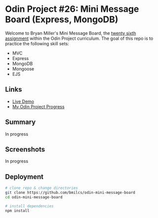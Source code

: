 # Odin Project #26: Mini Message Board (Express, MongoDB)

Welcome to Bryan Miller's Mini Message Board, the [twenty sixth assignment](https://www.theodinproject.com/lessons/nodejs-mini-message-board) within the Odin Project curriculum. The goal of this repo is to practice the following skill sets:

- MVC
- Express
- MongoDB
- Mongoose
- EJS

## Links

- [Live Demo](https://messageboard.bmilcs.com)
- [My Odin Project Progress](https://github.com/bmilcs/odin-project)

## Summary

In progress

## Screenshots

In progress

## Deployment

```sh
# clone repo & change directories
git clone https://github.com/bmilcs/odin-mini-message-board
cd odin-mini-message-board

# install dependencies
npm install
```
